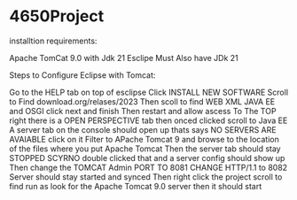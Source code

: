 # 4650Project
installtion requirements:

Apache TomCat 9.0 with Jdk 21
Esclipe Must Also have JDk 21

Steps to Configure Eclipse with Tomcat:

Go to the HELP tab on top of esclipse
Click INSTALL NEW SOFTWARE
Scroll to Find download.org/relases/2023 
Then scoll to find WEB XML JAVA EE and OSGI click next and finish
Then restart and allow ascess
To The TOP right there is a OPEN PERSPECTIVE tab then onced clicked scroll to Java EE
A server tab on the console should open up thats says NO SERVERS ARE AVAIABLE click on it
Filter to APache Tomcat 9 and browse to the location of the files where you put Apache Tomcat
Then the server tab should stay STOPPED SCYRNO double clicked that and a server config should show up
Then change the TOMCAT Admin PORT TO 8081
CHANGE HTTP/1.1 to 8082
Server should stay started and synced
Then right click the project scroll to find run as look for the Apache Tomcat 9.0 server then it should start 
